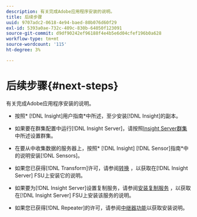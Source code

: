 ```yaml
---
description: 有关完成Adobe应用程序安装的说明。
title: 后续步骤
uuid: 9707adc2-0618-4e94-baed-80b076d60f29
exl-id: 5393a0ae-732c-409c-830b-64050f123091
source-git-commit: d9df90242ef96188f4e4b5e6d04cfef196b0a628
workflow-type: tm+mt
source-wordcount: '115'
ht-degree: 3%

---
```


# 后续步骤{#next-steps}

有关完成Adobe应用程序安装的说明。

* 按照* [!DNL Insight]用户指南*中所述，至少安装[!DNL Insight]的副本。

* 如果要在群集配置中运行[!DNL Insight Server]，请按照[Insight Server群集](../../../home/c-inst-svr/c-install-ins-svr/c-ins-svr-clstrs/c-abt-ins-svr-clsters.md)中所述设置群集。

* 在要从中收集数据的服务器上，按照* [!DNL Insight] [!DNL Sensor]指南*中的说明安装[!DNL Sensors]。

* 如果您已获得[!DNL Transform]许可，请参阅[转换](../../../home/c-inst-svr/c-tfm/c-tfm.md#concept-2da4db2b6f444e93ace22d3b3aecb4f2) ，以获取在[!DNL Insight Server] FSU上安装它的说明。

* 如果要为[!DNL Insight Server]设置复制服务，请参阅[安装复制服务](../../../home/c-inst-svr/c-ins-svr-rep-svc/c-inst-rep-svc.md#concept-4743b6621f394ee39cf0635230996925) ，以获取在[!DNL Insight Server] FSU上安装该服务的说明。

* 如果您已获得[!DNL Repeater]的许可，请参阅[中继器功能](../../../home/c-inst-svr/c-rptr-fntly/c-rptr-fntly.md)以获取安装说明。
